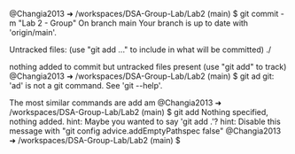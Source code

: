 @Changia2013 ➜ /workspaces/DSA-Group-Lab/Lab2 (main) $ git commit -m "Lab 2 - Group"
On branch main
Your branch is up to date with 'origin/main'.

Untracked files:
  (use "git add <file>..." to include in what will be committed)
        ./

nothing added to commit but untracked files present (use "git add" to track)
@Changia2013 ➜ /workspaces/DSA-Group-Lab/Lab2 (main) $ git ad
git: 'ad' is not a git command. See 'git --help'.

The most similar commands are
        add
        am
@Changia2013 ➜ /workspaces/DSA-Group-Lab/Lab2 (main) $ git add
Nothing specified, nothing added.
hint: Maybe you wanted to say 'git add .'?
hint: Disable this message with "git config advice.addEmptyPathspec false"
@Changia2013 ➜ /workspaces/DSA-Group-Lab/Lab2 (main) $ 